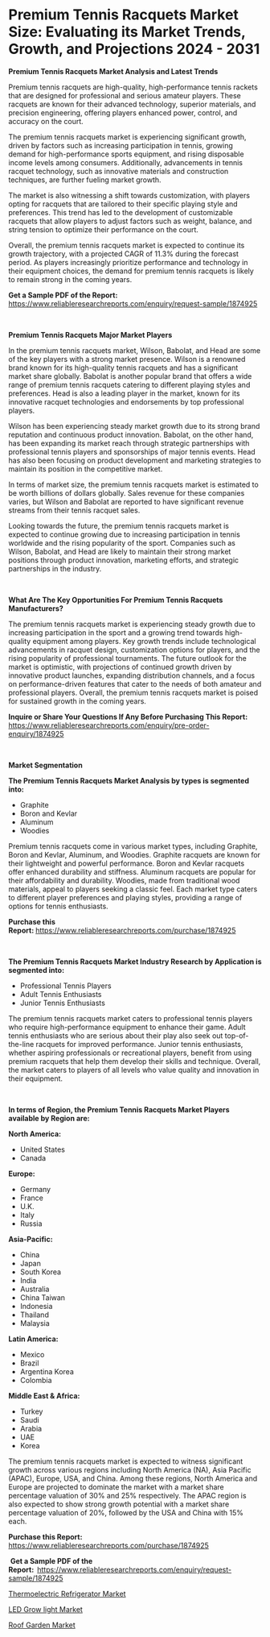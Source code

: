 <p><h1>Premium Tennis Racquets Market Size: Evaluating its Market Trends, Growth, and Projections 2024 - 2031</h1></p><p><strong>Premium Tennis Racquets Market Analysis and Latest Trends</strong></p>
<p><p>Premium tennis racquets are high-quality, high-performance tennis rackets that are designed for professional and serious amateur players. These racquets are known for their advanced technology, superior materials, and precision engineering, offering players enhanced power, control, and accuracy on the court.</p><p>The premium tennis racquets market is experiencing significant growth, driven by factors such as increasing participation in tennis, growing demand for high-performance sports equipment, and rising disposable income levels among consumers. Additionally, advancements in tennis racquet technology, such as innovative materials and construction techniques, are further fueling market growth.</p><p>The market is also witnessing a shift towards customization, with players opting for racquets that are tailored to their specific playing style and preferences. This trend has led to the development of customizable racquets that allow players to adjust factors such as weight, balance, and string tension to optimize their performance on the court.</p><p>Overall, the premium tennis racquets market is expected to continue its growth trajectory, with a projected CAGR of 11.3% during the forecast period. As players increasingly prioritize performance and technology in their equipment choices, the demand for premium tennis racquets is likely to remain strong in the coming years.</p></p>
<p><strong>Get a Sample PDF of the Report:&nbsp;</strong> <a href="https://www.reliableresearchreports.com/enquiry/request-sample/1874925">https://www.reliableresearchreports.com/enquiry/request-sample/1874925</a></p>
<p>&nbsp;</p>
<p><strong>Premium Tennis Racquets Major Market Players</strong></p>
<p><p>In the premium tennis racquets market, Wilson, Babolat, and Head are some of the key players with a strong market presence. Wilson is a renowned brand known for its high-quality tennis racquets and has a significant market share globally. Babolat is another popular brand that offers a wide range of premium tennis racquets catering to different playing styles and preferences. Head is also a leading player in the market, known for its innovative racquet technologies and endorsements by top professional players.</p><p>Wilson has been experiencing steady market growth due to its strong brand reputation and continuous product innovation. Babolat, on the other hand, has been expanding its market reach through strategic partnerships with professional tennis players and sponsorships of major tennis events. Head has also been focusing on product development and marketing strategies to maintain its position in the competitive market. </p><p>In terms of market size, the premium tennis racquets market is estimated to be worth billions of dollars globally. Sales revenue for these companies varies, but Wilson and Babolat are reported to have significant revenue streams from their tennis racquet sales. </p><p>Looking towards the future, the premium tennis racquets market is expected to continue growing due to increasing participation in tennis worldwide and the rising popularity of the sport. Companies such as Wilson, Babolat, and Head are likely to maintain their strong market positions through product innovation, marketing efforts, and strategic partnerships in the industry.</p></p>
<p>&nbsp;</p>
<p><strong>What Are The Key Opportunities For Premium Tennis Racquets Manufacturers?</strong></p>
<p><p>The premium tennis racquets market is experiencing steady growth due to increasing participation in the sport and a growing trend towards high-quality equipment among players. Key growth trends include technological advancements in racquet design, customization options for players, and the rising popularity of professional tournaments. The future outlook for the market is optimistic, with projections of continued growth driven by innovative product launches, expanding distribution channels, and a focus on performance-driven features that cater to the needs of both amateur and professional players. Overall, the premium tennis racquets market is poised for sustained growth in the coming years.</p></p>
<p><strong>Inquire or Share Your Questions If Any Before Purchasing This Report:</strong> <a href="https://www.reliableresearchreports.com/enquiry/pre-order-enquiry/1874925">https://www.reliableresearchreports.com/enquiry/pre-order-enquiry/1874925</a></p>
<p>&nbsp;</p>
<p><strong>Market Segmentation</strong></p>
<p><strong>The Premium Tennis Racquets Market Analysis by types is segmented into:</strong></p>
<p><ul><li>Graphite</li><li>Boron and Kevlar</li><li>Aluminum</li><li>Woodies</li></ul></p>
<p><p>Premium tennis racquets come in various market types, including Graphite, Boron and Kevlar, Aluminum, and Woodies. Graphite racquets are known for their lightweight and powerful performance. Boron and Kevlar racquets offer enhanced durability and stiffness. Aluminum racquets are popular for their affordability and durability. Woodies, made from traditional wood materials, appeal to players seeking a classic feel. Each market type caters to different player preferences and playing styles, providing a range of options for tennis enthusiasts.</p></p>
<p><strong>Purchase this Report:&nbsp;</strong><a href="https://www.reliableresearchreports.com/purchase/1874925">https://www.reliableresearchreports.com/purchase/1874925</a></p>
<p>&nbsp;</p>
<p><strong>The Premium Tennis Racquets Market Industry Research by Application is segmented into:</strong></p>
<p><ul><li>Professional Tennis Players</li><li>Adult Tennis Enthusiasts</li><li>Junior Tennis Enthusiasts</li></ul></p>
<p><p>The premium tennis racquets market caters to professional tennis players who require high-performance equipment to enhance their game. Adult tennis enthusiasts who are serious about their play also seek out top-of-the-line racquets for improved performance. Junior tennis enthusiasts, whether aspiring professionals or recreational players, benefit from using premium racquets that help them develop their skills and technique. Overall, the market caters to players of all levels who value quality and innovation in their equipment.</p></p>
<p>&nbsp;</p>
<p><strong>In terms of Region, the Premium Tennis Racquets Market Players available by Region are:</strong></p>
<p>
    <p> <strong> North America: </strong>
        <ul>
            <li>United States</li>
            <li>Canada</li>
        </ul>
        </p> 
    <p> <strong> Europe: </strong>
        <ul>
            <li>Germany</li>
            <li>France</li>
            <li>U.K.</li>
            <li>Italy</li>
            <li>Russia</li>
        </ul>
        </p> 
    <p> <strong> Asia-Pacific: </strong>
        <ul>
            <li>China</li>
            <li>Japan</li>
            <li>South Korea</li>
            <li>India</li>
            <li>Australia</li>
            <li>China Taiwan</li>
            <li>Indonesia</li>
            <li>Thailand</li>
            <li>Malaysia</li>
        </ul>
        </p> 
    <p> <strong> Latin America: </strong>
        <ul>
            <li>Mexico</li>
            <li>Brazil</li>
            <li>Argentina Korea</li>
            <li>Colombia</li>
        </ul>
        </p> 
    <p> <strong> Middle East & Africa: </strong>
        <ul>
            <li>Turkey</li>
            <li>Saudi</li>
            <li>Arabia</li>
            <li>UAE</li>
            <li>Korea</li>
        </ul>
    </p>
    </p>
<p><p>The premium tennis racquets market is expected to witness significant growth across various regions including North America (NA), Asia Pacific (APAC), Europe, USA, and China. Among these regions, North America and Europe are projected to dominate the market with a market share percentage valuation of 30% and 25% respectively. The APAC region is also expected to show strong growth potential with a market share percentage valuation of 20%, followed by the USA and China with 15% each.</p></p>
<p><strong>Purchase this Report: </strong><a href="https://www.reliableresearchreports.com/purchase/1874925">https://www.reliableresearchreports.com/purchase/1874925</a></p>
<p>&nbsp;<strong>Get a Sample PDF of the Report:&nbsp;&nbsp;</strong><a href="https://www.reliableresearchreports.com/enquiry/request-sample/1874925">https://www.reliableresearchreports.com/enquiry/request-sample/1874925</a></p>
<p><strong></strong></p>
<p><p><a href="https://view.publitas.com/reportprime-1/thermoelectric-refrigerator-market-dynamics-2024-2031-also-about-its-market-trends-projections-and-opportunities/">Thermoelectric Refrigerator Market</a></p><p><a href="https://issuu.com/reportprime-2/docs/led-grow-light-market-size-2030.pptx">LED Grow light Market</a></p><p><a href="https://issuu.com/reportprime-2/docs/roof-garden-market-size-2030.pptx">Roof Garden Market</a></p></p>
